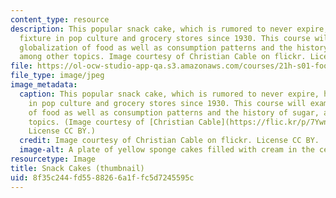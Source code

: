 ```yaml
---
content_type: resource
description: This popular snack cake, which is rumored to never expire, has been a
  fixture in pop culture and grocery stores since 1930. This course will examine the
  globalization of food as well as consumption patterns and the history of sugar,
  among other topics. Image courtesy of Christian Cable on flickr. License CC BY.
file: https://ol-ocw-studio-app-qa.s3.amazonaws.com/courses/21h-s01-food-in-american-history-fall-2014/8f35c244fd5588266a1ffc5d7245595c_21h-s01f14-th.jpg
file_type: image/jpeg
image_metadata:
  caption: This popular snack cake, which is rumored to never expire, has been a fixture
    in pop culture and grocery stores since 1930. This course will examine the globalization
    of food as well as consumption patterns and the history of sugar, among other
    topics. (Image courtesy of [Christian Cable](https://flic.kr/p/7Ywntm) on flickr.
    License CC BY.)
  credit: Image courtesy of Christian Cable on flickr. License CC BY.
  image-alt: A plate of yellow sponge cakes filled with cream in the center.
resourcetype: Image
title: Snack Cakes (thumbnail)
uid: 8f35c244-fd55-8826-6a1f-fc5d7245595c
---
```

